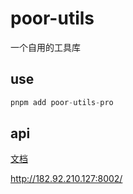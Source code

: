 # poor-utils

一个自用的工具库

## use

```js
pnpm add poor-utils-pro
```

## api

[文档](https://poor-utils-8gcl.vercel.app/)

http://182.92.210.127:8002/

